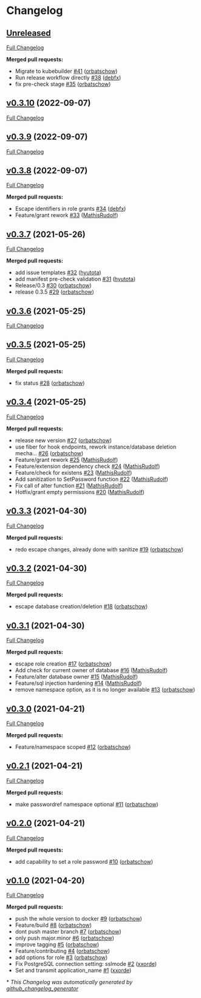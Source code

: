 # Changelog

## [Unreleased](https://github.com/orbatschow/kubepost/tree/HEAD)

[Full Changelog](https://github.com/orbatschow/kubepost/compare/v0.3.10...HEAD)

**Merged pull requests:**

- Migrate to kubebuilder [\#41](https://github.com/orbatschow/kubepost/pull/41) ([orbatschow](https://github.com/orbatschow))
- Run release workflow directly [\#38](https://github.com/orbatschow/kubepost/pull/38) ([debfx](https://github.com/debfx))
- fix pre-check stage [\#35](https://github.com/orbatschow/kubepost/pull/35) ([orbatschow](https://github.com/orbatschow))

## [v0.3.10](https://github.com/orbatschow/kubepost/tree/v0.3.10) (2022-09-07)

[Full Changelog](https://github.com/orbatschow/kubepost/compare/v0.3.9...v0.3.10)

## [v0.3.9](https://github.com/orbatschow/kubepost/tree/v0.3.9) (2022-09-07)

[Full Changelog](https://github.com/orbatschow/kubepost/compare/v0.3.8...v0.3.9)

## [v0.3.8](https://github.com/orbatschow/kubepost/tree/v0.3.8) (2022-09-07)

[Full Changelog](https://github.com/orbatschow/kubepost/compare/v0.3.7...v0.3.8)

**Merged pull requests:**

- Escape identifiers in role grants [\#34](https://github.com/orbatschow/kubepost/pull/34) ([debfx](https://github.com/debfx))
- Feature/grant rework [\#33](https://github.com/orbatschow/kubepost/pull/33) ([MathisRudolf](https://github.com/MathisRudolf))

## [v0.3.7](https://github.com/orbatschow/kubepost/tree/v0.3.7) (2021-05-26)

[Full Changelog](https://github.com/orbatschow/kubepost/compare/v0.3.6...v0.3.7)

**Merged pull requests:**

- add issue templates [\#32](https://github.com/orbatschow/kubepost/pull/32) ([hyutota](https://github.com/hyutota))
- add manifest pre-check validation [\#31](https://github.com/orbatschow/kubepost/pull/31) ([hyutota](https://github.com/hyutota))
- Release/0.3 [\#30](https://github.com/orbatschow/kubepost/pull/30) ([orbatschow](https://github.com/orbatschow))
- release 0.3.5 [\#29](https://github.com/orbatschow/kubepost/pull/29) ([orbatschow](https://github.com/orbatschow))

## [v0.3.6](https://github.com/orbatschow/kubepost/tree/v0.3.6) (2021-05-25)

[Full Changelog](https://github.com/orbatschow/kubepost/compare/v0.3.5...v0.3.6)

## [v0.3.5](https://github.com/orbatschow/kubepost/tree/v0.3.5) (2021-05-25)

[Full Changelog](https://github.com/orbatschow/kubepost/compare/v0.3.4...v0.3.5)

**Merged pull requests:**

- fix status [\#28](https://github.com/orbatschow/kubepost/pull/28) ([orbatschow](https://github.com/orbatschow))

## [v0.3.4](https://github.com/orbatschow/kubepost/tree/v0.3.4) (2021-05-25)

[Full Changelog](https://github.com/orbatschow/kubepost/compare/v0.3.3...v0.3.4)

**Merged pull requests:**

- release new version [\#27](https://github.com/orbatschow/kubepost/pull/27) ([orbatschow](https://github.com/orbatschow))
- use fiber for hook endpoints, rework instance/database deletion mecha… [\#26](https://github.com/orbatschow/kubepost/pull/26) ([orbatschow](https://github.com/orbatschow))
- Feature/grant rework [\#25](https://github.com/orbatschow/kubepost/pull/25) ([MathisRudolf](https://github.com/MathisRudolf))
- Feature/extension dependency check [\#24](https://github.com/orbatschow/kubepost/pull/24) ([MathisRudolf](https://github.com/MathisRudolf))
- Feature/check for existens [\#23](https://github.com/orbatschow/kubepost/pull/23) ([MathisRudolf](https://github.com/MathisRudolf))
- Add sanitization to SetPassword function [\#22](https://github.com/orbatschow/kubepost/pull/22) ([MathisRudolf](https://github.com/MathisRudolf))
- Fix call of alter function [\#21](https://github.com/orbatschow/kubepost/pull/21) ([MathisRudolf](https://github.com/MathisRudolf))
- Hotfix/grant empty permissions [\#20](https://github.com/orbatschow/kubepost/pull/20) ([MathisRudolf](https://github.com/MathisRudolf))

## [v0.3.3](https://github.com/orbatschow/kubepost/tree/v0.3.3) (2021-04-30)

[Full Changelog](https://github.com/orbatschow/kubepost/compare/v0.3.2...v0.3.3)

**Merged pull requests:**

- redo escape changes, already done with sanitize [\#19](https://github.com/orbatschow/kubepost/pull/19) ([orbatschow](https://github.com/orbatschow))

## [v0.3.2](https://github.com/orbatschow/kubepost/tree/v0.3.2) (2021-04-30)

[Full Changelog](https://github.com/orbatschow/kubepost/compare/v0.3.1...v0.3.2)

**Merged pull requests:**

- escape database creation/deletion [\#18](https://github.com/orbatschow/kubepost/pull/18) ([orbatschow](https://github.com/orbatschow))

## [v0.3.1](https://github.com/orbatschow/kubepost/tree/v0.3.1) (2021-04-30)

[Full Changelog](https://github.com/orbatschow/kubepost/compare/v0.3.0...v0.3.1)

**Merged pull requests:**

- escape role creation [\#17](https://github.com/orbatschow/kubepost/pull/17) ([orbatschow](https://github.com/orbatschow))
- Add check for current owner of database [\#16](https://github.com/orbatschow/kubepost/pull/16) ([MathisRudolf](https://github.com/MathisRudolf))
- Feature/alter database owner [\#15](https://github.com/orbatschow/kubepost/pull/15) ([MathisRudolf](https://github.com/MathisRudolf))
- Feature/sql injection hardening [\#14](https://github.com/orbatschow/kubepost/pull/14) ([MathisRudolf](https://github.com/MathisRudolf))
- remove namespace option, as it is no longer available [\#13](https://github.com/orbatschow/kubepost/pull/13) ([orbatschow](https://github.com/orbatschow))

## [v0.3.0](https://github.com/orbatschow/kubepost/tree/v0.3.0) (2021-04-21)

[Full Changelog](https://github.com/orbatschow/kubepost/compare/v0.2.1...v0.3.0)

**Merged pull requests:**

- Feature/namespace scoped [\#12](https://github.com/orbatschow/kubepost/pull/12) ([orbatschow](https://github.com/orbatschow))

## [v0.2.1](https://github.com/orbatschow/kubepost/tree/v0.2.1) (2021-04-21)

[Full Changelog](https://github.com/orbatschow/kubepost/compare/v0.2.0...v0.2.1)

**Merged pull requests:**

- make passwordref namespace optional [\#11](https://github.com/orbatschow/kubepost/pull/11) ([orbatschow](https://github.com/orbatschow))

## [v0.2.0](https://github.com/orbatschow/kubepost/tree/v0.2.0) (2021-04-21)

[Full Changelog](https://github.com/orbatschow/kubepost/compare/v0.1.0...v0.2.0)

**Merged pull requests:**

- add capability to set a role password [\#10](https://github.com/orbatschow/kubepost/pull/10) ([orbatschow](https://github.com/orbatschow))

## [v0.1.0](https://github.com/orbatschow/kubepost/tree/v0.1.0) (2021-04-20)

[Full Changelog](https://github.com/orbatschow/kubepost/compare/207d28a7f60335f0b7f28d9f5a6bc916425fe089...v0.1.0)

**Merged pull requests:**

- push the whole version to docker [\#9](https://github.com/orbatschow/kubepost/pull/9) ([orbatschow](https://github.com/orbatschow))
- Feature/build [\#8](https://github.com/orbatschow/kubepost/pull/8) ([orbatschow](https://github.com/orbatschow))
- dont push master branch [\#7](https://github.com/orbatschow/kubepost/pull/7) ([orbatschow](https://github.com/orbatschow))
- only push major.minor [\#6](https://github.com/orbatschow/kubepost/pull/6) ([orbatschow](https://github.com/orbatschow))
- improve tagging [\#5](https://github.com/orbatschow/kubepost/pull/5) ([orbatschow](https://github.com/orbatschow))
- Feature/contributing [\#4](https://github.com/orbatschow/kubepost/pull/4) ([orbatschow](https://github.com/orbatschow))
- add options for role [\#3](https://github.com/orbatschow/kubepost/pull/3) ([orbatschow](https://github.com/orbatschow))
- Fix PostgreSQL connection setting: sslmode [\#2](https://github.com/orbatschow/kubepost/pull/2) ([xxorde](https://github.com/xxorde))
- Set and transmit application\_name [\#1](https://github.com/orbatschow/kubepost/pull/1) ([xxorde](https://github.com/xxorde))



\* *This Changelog was automatically generated by [github_changelog_generator](https://github.com/github-changelog-generator/github-changelog-generator)*
